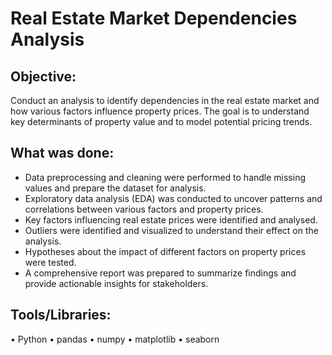 # Real Estate Market Dependencies Analysis
## Objective:

Conduct an analysis to identify dependencies in the real estate market and how various factors influence property prices. The goal is to understand key determinants of property value and to model potential pricing trends.

## What was done:
- Data preprocessing and cleaning were performed to handle missing values and prepare the dataset for analysis.
- Exploratory data analysis (EDA) was conducted to uncover patterns and correlations between various factors and property prices.
- Key factors influencing real estate prices were identified and analysed.
- Outliers were identified and visualized to understand their effect on the analysis.
- Hypotheses about the impact of different factors on property prices were tested.
- A comprehensive report was prepared to summarize findings and provide actionable insights for stakeholders.

## Tools/Libraries:
•	Python
•	pandas
•	numpy
•	matplotlib
•	seaborn
